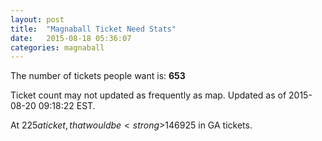 ```yaml
---
layout: post
title:  "Magnaball Ticket Need Stats"
date:   2015-08-18 05:36:07
categories: magnaball
---
```


The number of tickets people want is: <strong>653</strong>

Ticket count may not updated as frequently as map. Updated as of 2015-08-20 09:18:22 EST.

At $225 a ticket, that would be <strong>$146925</strong> in GA tickets.